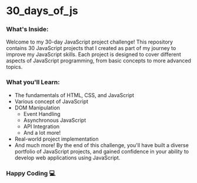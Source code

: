 # 30_days_of_js

### What's Inside: 
Welcome to my 30-day JavaScript project challenge! This repository contains 30 JavaScript projects that I created as part of my journey to improve my JavaScript skills. Each project is designed to cover different aspects of JavaScript programming, from basic concepts to more advanced topics.

### What you'll Learn: 

- The fundamentals of HTML, CSS, and JavaScript
- Various concept of JavaScript
- DOM Manipulation<br>
  - Event Handling <br>
  - Asynchronous JavaScript<br>
  - API Integration<br>
  - And a lot more!<br>
- Real-world project implementation
- And much more!
By the end of this challenge, you'll have built a diverse portfolio of JavaScript projects, and gained confidence in your ability to develop web applications using JavaScript.

### Happy Coding 💻


